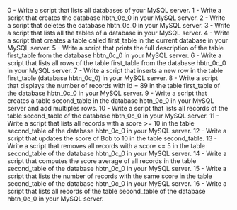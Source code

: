 0 - Write a script that lists all databases of your MySQL server. 
1 - Write a script that creates the database hbtn_0c_0 in your MySQL server. 
2 - Write a script that deletes the database hbtn_0c_0 in your MySQL server.
3 - Write a script that lists all the tables of a database in your MySQL server.
4 - Write a script that creates a table called first_table in the current database in your MySQL server.
5 - Write a script that prints the full description of the table first_table from the database hbtn_0c_0 in your MySQL server.
6 - Write a script that lists all rows of the table first_table from the database hbtn_0c_0 in your MySQL server.
7 - Write a script that inserts a new row in the table first_table (database hbtn_0c_0) in your MySQL server.
8 - Write a script that displays the number of records with id = 89 in the table first_table of the database hbtn_0c_0 in your MySQL server.
9 - Write a script that creates a table second_table in the database hbtn_0c_0 in your MySQL server and add multiples rows.
10 - Write a script that lists all records of the table second_table of the database hbtn_0c_0 in your MySQL server.
11 - Write a script that lists all records with a score >= 10 in the table second_table of the database hbtn_0c_0 in your MySQL server.
12 - Write a script that updates the score of Bob to 10 in the table second_table.
13 - Write a script that removes all records with a score <= 5 in the table second_table of the database hbtn_0c_0 in your MySQL server.
14 - Write a script that computes the score average of all records in the table second_table of the database hbtn_0c_0 in your MySQL server.
15 - Write a script that lists the number of records with the same score in the table second_table of the database hbtn_0c_0 in your MySQL server.
16 - Write a script that lists all records of the table second_table of the database hbtn_0c_0 in your MySQL server.
